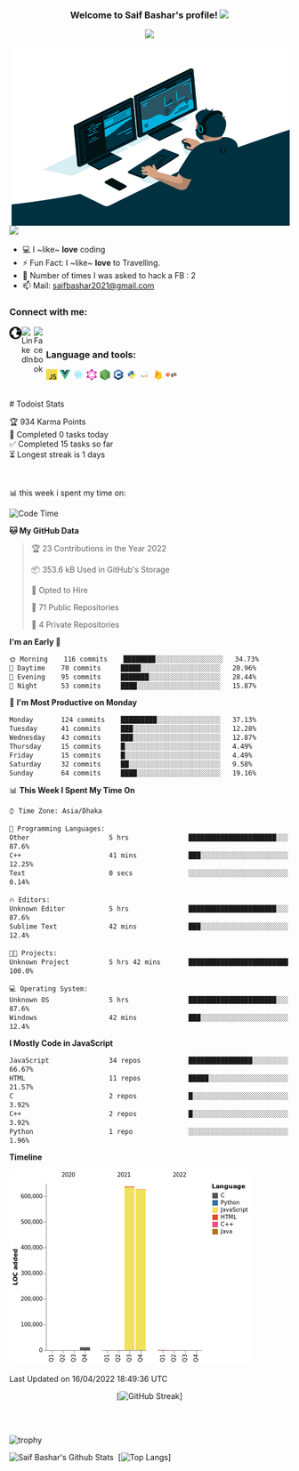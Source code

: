 <h3 align="center">
  Welcome to Saif Bashar's profile!
  <img src="https://media.giphy.com/media/hvRJCLFzcasrR4ia7z/giphy.gif" width="28">
</h3>
<p align="center">
  <a href="https://github.com/saifbashar"><img src="https://readme-typing-svg.herokuapp.com/?lines=Full-stack%20web%20and%20app%20developer;Self-taught%20UI%2FUX%20Designer;2%2B%20years%20of%20coding%20experience;Always%20learning%20new%20things&center=true&width=380&height=45"></a>
</p>


<img align="right" alt="GIF" src="https://raw.githubusercontent.com/saifbashar/saifbashar/main/code.gif" width="500" height="320" />

  
![](https://komarev.com/ghpvc/?username=saifbashar&color=green&style=flat-square&label=PROFILE+VIEWS)



  
  

- 💻 I ~like~ **love** coding
- ⚡ Fun Fact: I ~like~ **love** to Travelling.
- 🏅 Number of times I was asked to hack a FB : 2
- 📫 Mail: saifbashar2021@gmail.com

 
<!-- - Usesless Stats:
 👯 I have successfully worked on production level projects regarding android, web and backend.
currently perfecting my skills with ReactJS and Android MVVM Architecture.


-->
 ### Connect with me:

[<img align="left" alt="" width="22px" src="https://raw.githubusercontent.com/iconic/open-iconic/master/svg/globe.svg" />][website]
[<img align="left" alt="LinkedIn" width="22px" src="https://cdn.jsdelivr.net/npm/simple-icons@v3/icons/linkedin.svg" />][linkedin]
[<img align="left" alt="Facebook" width="22px" src="https://cdn.jsdelivr.net/npm/simple-icons@v3/icons/facebook.svg" />][facebook]


<br /> 


 ### Language and tools:

<code><img height="20" src="https://raw.githubusercontent.com/github/explore/80688e429a7d4ef2fca1e82350fe8e3517d3494d/topics/javascript/javascript.png"></code>
<code><img height="20" src="https://raw.githubusercontent.com/github/explore/80688e429a7d4ef2fca1e82350fe8e3517d3494d/topics/vue/vue.png"></code>
<code><img height="20" src="https://raw.githubusercontent.com/github/explore/80688e429a7d4ef2fca1e82350fe8e3517d3494d/topics/react/react.png"></code>
<code><img height="20" src="https://raw.githubusercontent.com/github/explore/5c058a388828bb5fde0bcafd4bc867b5bb3f26f3/topics/graphql/graphql.png"></code>
<code><img height="20" src="https://raw.githubusercontent.com/github/explore/80688e429a7d4ef2fca1e82350fe8e3517d3494d/topics/nodejs/nodejs.png"></code>
<code><img height="20" src="https://raw.githubusercontent.com/github/explore/80688e429a7d4ef2fca1e82350fe8e3517d3494d/topics/cpp/cpp.png"></code>
<code><img height="20" src="https://raw.githubusercontent.com/github/explore/80688e429a7d4ef2fca1e82350fe8e3517d3494d/topics/python/python.png"></code>
<code><img height="20" src="https://raw.githubusercontent.com/github/explore/80688e429a7d4ef2fca1e82350fe8e3517d3494d/topics/mysql/mysql.png"></code>
<code><img height="20" src="https://raw.githubusercontent.com/github/explore/80688e429a7d4ef2fca1e82350fe8e3517d3494d/topics/firebase/firebase.png"></code>
<code><img height="20" src="https://raw.githubusercontent.com/github/explore/80688e429a7d4ef2fca1e82350fe8e3517d3494d/topics/git/git.png"></code>

  
  


<br />
# Todoist Stats

<!-- TODO-IST:START -->
🏆  934 Karma Points           
🌸  Completed 0 tasks today           
✅  Completed 15 tasks so far           
⏳  Longest streak is 1 days
<!-- TODO-IST:END -->
<br />

📊 this week i spent my time on:
<br />

<!--START_SECTION:waka-->
![Code Time](http://img.shields.io/badge/Code%20Time-834%20hrs%2031%20mins-blue)

**🐱 My GitHub Data** 

> 🏆 23 Contributions in the Year 2022
 > 
> 📦 353.6 kB Used in GitHub's Storage 
 > 
> 💼 Opted to Hire
 > 
> 📜 71 Public Repositories 
 > 
> 🔑 4 Private Repositories  
 > 
**I'm an Early 🐤** 

```text
🌞 Morning    116 commits    ████████░░░░░░░░░░░░░░░░░   34.73% 
🌆 Daytime    70 commits     █████░░░░░░░░░░░░░░░░░░░░   20.96% 
🌃 Evening    95 commits     ███████░░░░░░░░░░░░░░░░░░   28.44% 
🌙 Night      53 commits     ████░░░░░░░░░░░░░░░░░░░░░   15.87%

```
📅 **I'm Most Productive on Monday** 

```text
Monday       124 commits    █████████░░░░░░░░░░░░░░░░   37.13% 
Tuesday      41 commits     ███░░░░░░░░░░░░░░░░░░░░░░   12.28% 
Wednesday    43 commits     ███░░░░░░░░░░░░░░░░░░░░░░   12.87% 
Thursday     15 commits     █░░░░░░░░░░░░░░░░░░░░░░░░   4.49% 
Friday       15 commits     █░░░░░░░░░░░░░░░░░░░░░░░░   4.49% 
Saturday     32 commits     ██░░░░░░░░░░░░░░░░░░░░░░░   9.58% 
Sunday       64 commits     ████░░░░░░░░░░░░░░░░░░░░░   19.16%

```


📊 **This Week I Spent My Time On** 

```text
⌚︎ Time Zone: Asia/Dhaka

💬 Programming Languages: 
Other                    5 hrs               ██████████████████████░░░   87.6% 
C++                      41 mins             ███░░░░░░░░░░░░░░░░░░░░░░   12.25% 
Text                     0 secs              ░░░░░░░░░░░░░░░░░░░░░░░░░   0.14%

🔥 Editors: 
Unknown Editor           5 hrs               ██████████████████████░░░   87.6% 
Sublime Text             42 mins             ███░░░░░░░░░░░░░░░░░░░░░░   12.4%

🐱‍💻 Projects: 
Unknown Project          5 hrs 42 mins       █████████████████████████   100.0%

💻 Operating System: 
Unknown OS               5 hrs               ██████████████████████░░░   87.6% 
Windows                  42 mins             ███░░░░░░░░░░░░░░░░░░░░░░   12.4%

```

**I Mostly Code in JavaScript** 

```text
JavaScript               34 repos            ████████████████░░░░░░░░░   66.67% 
HTML                     11 repos            █████░░░░░░░░░░░░░░░░░░░░   21.57% 
C                        2 repos             █░░░░░░░░░░░░░░░░░░░░░░░░   3.92% 
C++                      2 repos             █░░░░░░░░░░░░░░░░░░░░░░░░   3.92% 
Python                   1 repo              ░░░░░░░░░░░░░░░░░░░░░░░░░   1.96%

```


**Timeline**

![Chart not found](https://raw.githubusercontent.com/saifbashar/saifbashar/main/charts/bar_graph.png) 


 Last Updated on 16/04/2022 18:49:36 UTC
<!--END_SECTION:waka-->

<div align="center">
  

[![GitHub Streak](https://github-readme-streak-stats.herokuapp.com?user=saifbashar&theme=synthwave)]
  </div>
  
<br /><br />



  ![trophy](https://github-profile-trophy.vercel.app/?username=saifbashar&theme=juicyfresh&no-frame=true&row=1&&margin-w=20&no-bg=true)

  
<img align="left" alt="Saif Bashar's Github Stats" src="https://github-readme-stats.vercel.app/api?username=saifbashar&show_icons=true" />    &nbsp;
[![Top Langs](https://github-readme-stats.vercel.app/api/top-langs?username=saifbashar&count_private=true&show_icons=true)]
  </div>

  



[website]: https://saifbashar.wordpress.com/
[facebook]: https://www.facebook.com/yepitssaif/
[linkedin]:https://www.linkedin.com/in/saifbashar/
<br/>
<br/>


